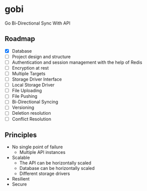 # gobi

Go Bi-Directional Sync With API

## Roadmap

- [x] Database
- [ ] Project design and structure
- [ ] Authentication and session management with the help of Redis
- [ ] Encryption at rest
- [ ] Multiple Targets
- [ ] Storage Driver Interface
- [ ] Local Storage Driver
- [ ] File Uploading
- [ ] File Pushing
- [ ] Bi-Directional Syncing
- [ ] Versioning
- [ ] Deletion resolution
- [ ] Conflict Resolution

## Principles

- No single point of failure
  - Multiple API instances
- Scalable
  - The API can be horizontally scaled
  - Database can be horizontally scaled
  - Different storage drivers
- Resilient
- Secure

